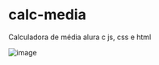 # calc-media
Calculadora de média alura c js, css e html

![image](https://user-images.githubusercontent.com/101916119/188533907-e80305b2-5c62-46f0-bf4d-1b1fa163ee73.png)
